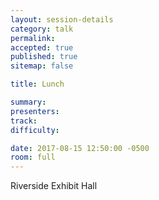 ```yaml
---
layout: session-details
category: talk
permalink:
accepted: true
published: true
sitemap: false

title: Lunch

summary:
presenters:
track:
difficulty:

date: 2017-08-15 12:50:00 -0500
room: full
---
```

Riverside Exhibit Hall
